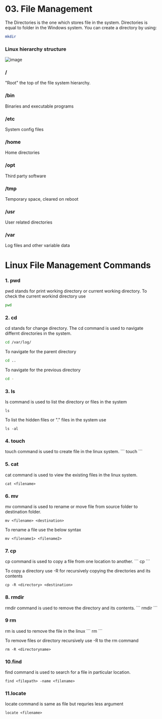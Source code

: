 <h1>03. File Management</h1>
The Directories is the one which stores file in the system. Directories is equal to folder in the Windows system.
You can create a directory by using:

```sh
mkdir
```
<h3> Linux hierarchy structure </h3>

![image](https://user-images.githubusercontent.com/50689175/129308752-0badcb6d-0a66-47c5-860a-1276f13129ed.png)



<h3>/</h3>
    "Root" the top of the file system hierarchy.
  
<h3>/bin</h3>
    Binaries and executable programs
   
<h3>/etc</h3>
    System config files
    
<h3>/home</h3>
    Home directories
    
<h3>/opt</h3>
    Third party software

<h3>/tmp</h3>
    Temporary space, cleared on reboot
   
<h3>/usr</h3>
    User related directories
    
<h3>/var</h3>
    Log files and other variable data
    

<h1>Linux File Management Commands</h1>

<h3>1. pwd</h3>
    pwd stands for print working directory or current working directory.
    To check the current  workind directory use
    
```sh
pwd
```

<h3>2. cd</h3>
    cd stands for change directory. The cd command is used to navigate differnt directories in the system.
  
```sh
cd /var/log/
```

To navigate for the parent directory

```sh
cd ..
```
To navigate for the previous directory

```sh
cd -
```

<h3>3. ls</h3>
    ls command is used to list the directory or files in the system

```
ls
```

To list the hidden files or "." files in the system use
```
ls -al
```
<h3>4. touch</h3>
    touch command is used to create file in the linux system.
```
touch <filename>
```

<h3>5. cat</h3>
    cat command is used to view the existing files in the linux system.
    
```
cat <filename>
```

<h3>6. mv</h3>
    mv command is used to rename or move file from source folder to destination folder.
    
```
mv <filename> <destination>
```
To rename a file use the below syntax

```
mv <filename1> <filename2>
```
<h3>7. cp</h3>
    cp command is used to copy a file from one location to another. 
```
cp <filename> <destination>
```

To copy a directory use -R for recursively copying  the directories and its contents
```
cp -R <directory> <destination>
```

<h3>8. rmdir</h3>
    rmdir command is used to remove the directory and its contents.
```
rmdir <directoryname>
```

<h3>9 rm</h3>
    rm is used to remove the file in the linux
```
rm <filename>
```

To remove files or directory recursively use -R to the rm command
```
rm -R <directoryname>
```

<h3>10.find</h3>
    find command is used to search for a file in particular location.
    
```
find <filepath> -name <filename>
```

<h3>11.locate</h3>
    locate command is same as file but requries less argument
   
```
locate <filename>
```

